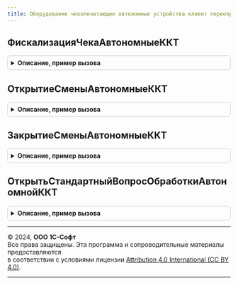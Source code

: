 ```yaml
---
title: Оборудование чекопечатающие автономные устройства клиент переопределяемый
---
```



## ФискализацияЧекаАвтономныеККТ
<details style="margin: 1em 0; padding: 0.5em; border: 1px solid #ccc; border-radius: 6px;">

<summary style="font-weight: bold; cursor: pointer;">Описание, пример вызова</summary>

```bsl

// Выполняет фискализацию чека
//
// Параметры:
//  ПараметрыОперации - Структура
//  Отказ - Булево
//  СтандартнаяОбработка - Булево
Процедура ФискализацияЧекаАвтономныеККТ(ПараметрыОперации, Отказ, СтандартнаяОбработка) Экспорт
```

Пример вызова
```bsl
ОборудованиеЧекопечатающиеАвтономныеУстройстваКлиентПереопределяемый.ФискализацияЧекаАвтономныеККТ(ПараметрыОперации, Отказ, СтандартнаяОбработка) 
```
</details>

## ОткрытиеСменыАвтономныеККТ
<details style="margin: 1em 0; padding: 0.5em; border: 1px solid #ccc; border-radius: 6px;">

<summary style="font-weight: bold; cursor: pointer;">Описание, пример вызова</summary>

```bsl

// Выполняет открытие смены
//
// Параметры:
//  ПараметрыОперации - Структура
//  Отказ - Булево
//  СтандартнаяОбработка - Булево
Процедура ОткрытиеСменыАвтономныеККТ(ПараметрыОперации, Отказ, СтандартнаяОбработка) Экспорт
```

Пример вызова
```bsl
ОборудованиеЧекопечатающиеАвтономныеУстройстваКлиентПереопределяемый.ОткрытиеСменыАвтономныеККТ(ПараметрыОперации, Отказ, СтандартнаяОбработка) 
```
</details>

## ЗакрытиеСменыАвтономныеККТ
<details style="margin: 1em 0; padding: 0.5em; border: 1px solid #ccc; border-radius: 6px;">

<summary style="font-weight: bold; cursor: pointer;">Описание, пример вызова</summary>

```bsl

// Выполняет закрытие смены
//
// Параметры:
//  ПараметрыОперации - Структура
//  Отказ - Булево
//  СтандартнаяОбработка - Булево
Процедура ЗакрытиеСменыАвтономныеККТ(ПараметрыОперации, Отказ, СтандартнаяОбработка) Экспорт
```

Пример вызова
```bsl
ОборудованиеЧекопечатающиеАвтономныеУстройстваКлиентПереопределяемый.ЗакрытиеСменыАвтономныеККТ(ПараметрыОперации, Отказ, СтандартнаяОбработка) 
```
</details>

## ОткрытьСтандартныйВопросОбработкиАвтономнойККТ
<details style="margin: 1em 0; padding: 0.5em; border: 1px solid #ccc; border-radius: 6px;">

<summary style="font-weight: bold; cursor: pointer;">Описание, пример вызова</summary>

```bsl

// Выполняет открытие формы вопроса
//
// Параметры:
//  Отказ - Булево
//  СтандартнаяОбработка - Булево
//  ПараметрыОперации - Структура
//  ДополнительныеПараметры - Структура
Процедура ОткрытьСтандартныйВопросОбработкиАвтономнойККТ(Отказ, СтандартнаяОбработка, ПараметрыОперации, ДополнительныеПараметры = Неопределено) Экспорт
```

Пример вызова
```bsl
ОборудованиеЧекопечатающиеАвтономныеУстройстваКлиентПереопределяемый.ОткрытьСтандартныйВопросОбработкиАвтономнойККТ(Отказ, СтандартнаяОбработка, ПараметрыОперации, ДополнительныеПараметры);
```
</details>

---

© 2024, **ООО 1С-Софт**  
Все права защищены. Эта программа и сопроводительные материалы предоставляются  
в соответствии с условиями лицензии [Attribution 4.0 International (CC BY 4.0)](https://creativecommons.org/licenses/by/4.0/legalcode).

---
